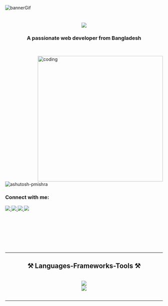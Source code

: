 ![bannerGif](https://github.com/DevHadiuR/DevHadiuR/blob/main/github%20banner.gif)

 <h1 align="center">
      <img
        src="https://readme-typing-svg.herokuapp.com/?font=Righteous&size=35&center=true&vCenter=true&width=500&height=70&duration=3000&lines=Hi+There!+👋;+I'm+Hadiur+Rahman!;"
      />
 </h1>
 
 <h3 align="center">A passionate web developer from Bangladesh</h3>

 <br />

 
   <img
      align="right"
      alt="coding"
      width="400"
      src="https://user-images.githubusercontent.com/55389276/140866485-8fb1c876-9a8f-4d6a-98dc-08c4981eaf70.gif"
    />
    <br />
    <p align="left">
      <img
        src="https://komarev.com/ghpvc/?username=ashutosh-pmishra&label=Profile%20views&color=0e75b6&style=flat"
        alt="ashutosh-pmishra"
      />
    </p>

   <h3 align="left">Connect with me:</h3>
    <div align="left">
      <a
        align="left"
        href="mailto:hadiurahman139@gmail.com
      "
      >
        <img
          src="https://img.shields.io/badge/Gmail-333333?style=for-the-badge&logo=gmail&logoColor=red"
        />
      </a>

   <a align="right" href="https://www.linkedin.com/in/hadiur-rahman/" target="_blank">
        <img
          src="https://img.shields.io/badge/LinkedIn-0077B5?style=for-the-badge&logo=linkedin&logoColor=white"
          target="_blank"
        />
      </a>
      <a
        align="center"
        href="https://www.facebook.com/hadiur.rahman.777/"
        target="_blank"
      >
        <img
          src="https://img.shields.io/badge/Facebook-1877F2?style=for-the-badge&logo=facebook&logoColor=white"
        />
      </a>

   <a href="https://x.com/Hadiur007" target="_blank">
        <img
          src="https://img.shields.io/badge/TWITTER-000000?style=for-the-badge&logo=x&logoColor=white"
        />
      </a>
    </div>
    
   <br /><br /><br />
    <br>
    <br>
    <br>

   <hr />

   <h2 align="center">⚒️ Languages-Frameworks-Tools ⚒️</h2>
    <br />
    <div align="center">
      <img
        src="https://skillicons.dev/icons?i=react,html,css,tailwind,vscode,github,figma,git"
      />
      <br>
      <img
        src="https://skillicons.dev/icons?i=nodejs,javascript,express,firebase,mongodb"
      /><br />
    </div>

   <br />
    <hr />
